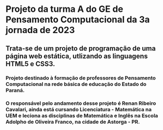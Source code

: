# Projeto da turma A do GE de Pensamento Computacional da 3a jornada de 2023

## Trata-se de um projeto de programação de uma página web estática, utlizando as linguagens HTML5 e CSS3.

### Projeto destinado à formação de professores de Pensamento Computacional na rede básica de educação do Estado do Paraná.

### O responsável pelo andamento desse projeto é Renan Ribeiro Cavalari, ainda está cursando Licenciatura - Matemática na UEM e leciona as disciplinas de Matemática e Inglês na Escola Adolpho de Oliveira Franco, na cidade de Astorga - PR.
